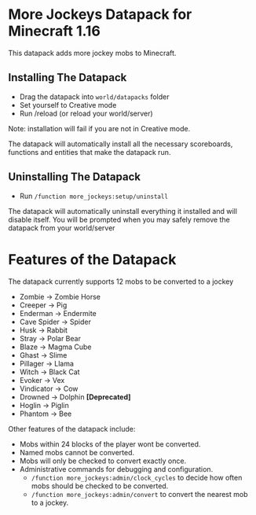 # More Jockeys Datapack for Minecraft 1.16
This datapack adds more jockey mobs to Minecraft.

## Installing The Datapack

- Drag the datapack into `world/datapacks` folder
- Set yourself to Creative mode
- Run /reload (or reload your world/server)

Note: installation will fail if you are not in Creative mode.

The datapack will automatically install all the necessary scoreboards, functions and entities that make the datapack run.


## Uninstalling The Datapack

- Run `/function more_jockeys:setup/uninstall`

The datapack will automatically uninstall everything it installed and will disable itself.
You will be prompted when you may safely remove the datapack from your world/server




# Features of the Datapack

The datapack currently supports 12 mobs to be converted to a jockey

- Zombie -> Zombie Horse
- Creeper -> Pig
- Enderman -> Endermite
- Cave Spider -> Spider
- Husk -> Rabbit
- Stray -> Polar Bear
- Blaze -> Magma Cube
- Ghast -> Slime
- Pillager -> Llama
- Witch -> Black Cat
- Evoker -> Vex
- Vindicator -> Cow
- Drowned -> Dolphin **[Deprecated]**
- Hoglin -> Piglin
- Phantom -> Bee

Other features of the datapack include:

- Mobs within 24 blocks of the player wont be converted.
- Named mobs cannot be converted.
- Mobs will only be checked to convert exactly once.
- Administrative commands for debugging and configuration.
    - `/function more_jockeys:admin/clock_cycles` to decide how often mobs should be checked to be converted.
    - `/function more_jockeys:admin/convert` to convert the nearest mob to a jockey.
